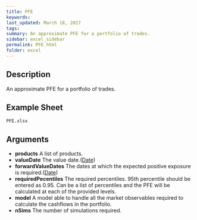```yaml
---
title: PFE
keywords:
last_updated: March 18, 2017
tags:
summary: An approximate PFE for a portfolio of trades.
sidebar: excel_sidebar
permalink: PFE.html
folder: excel
---
```


## Description
An approximate PFE for a portfolio of trades.

<!--HUMAN EDIT START-->

<!--## Details-->

<!--HUMAN EDIT END-->

## Example Sheet

    PFE.xlsx

## Arguments

* **products** A list of products.
* **valueDate** The value date.([Date](Date.html))
* **forwardValueDates** The dates at which the expected positive exposure is required.([Date](Date.html))
* **requiredPecentiles** The required percentiles.  95th percentile should be entered as 0.95.  Can be a list of percentiles and the PFE will be calculated at each of the provided levels.
* **model** A model able to handle all the market observables required to calculate the cashflows in the portfolio.
* **nSims** The number of simulations required.

<!--HUMAN EDIT START-->

<!--## Validation-->

<!--HUMAN EDIT END-->

